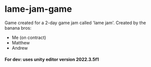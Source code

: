 # lame-jam-game

Game created for a 2-day game jam called 'lame jam'. 
Created by the banana bros:
- Me (on contract)
- Matthew
- Andrew

#### For dev: uses unity editor version 2022.3.5f1
